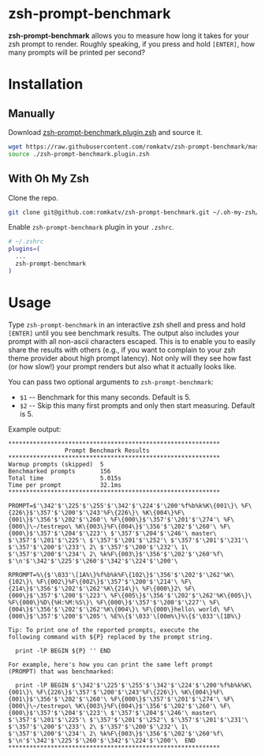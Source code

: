 # zsh-prompt-benchmark
**zsh-prompt-benchmark** allows you to measure how long it takes for your zsh
prompt to render. Roughly speaking, if you press and hold `[ENTER]`, how many
prompts will be printed per second?

# Installation

## Manually

Download
[zsh-prompt-benchmark.plugin.zsh](https://github.com/romkatv/zsh-prompt-benchmark/blob/master/zsh-prompt-benchmark.plugin.zsh)
and source it.

```zsh
wget https://raw.githubusercontent.com/romkatv/zsh-prompt-benchmark/master/zsh-prompt-benchmark.plugin.zsh
source ./zsh-prompt-benchmark.plugin.zsh
```

## With Oh My Zsh

Clone the repo.

```zsh
git clone git@github.com:romkatv/zsh-prompt-benchmark.git ~/.oh-my-zsh/custom/plugins/zsh-prompt-benchmark
```

Enable `zsh-prompt-benchmark` plugin in your `.zshrc`.

```zsh
# ~/.zshrc
plugins=(
  ...
  zsh-prompt-benchmark
)
```

# Usage

Type `zsh-prompt-benchmark` in an interactive zsh shell and press and hold
`[ENTER]` until you see benchmark results. The output also includes your prompt with
all non-ascii characters escaped. This is to enable you to easily share the results
with others (e.g., if you want to complain to your zsh theme provider about
high prompt latency). Not only will they see how fast (or how slow!) your prompt
renders but also what it actually looks like.

You can pass two optional arguments to `zsh-prompt-benchmark`:

  * `$1` -- Benchmark for this many seconds. Default is 5.
  * `$2` -- Skip this many first prompts and only then start measuring. Default is 5.

Example output:

```
************************************************************
                Prompt Benchmark Results                    
************************************************************
Warmup prompts (skipped)  5
Benchmarked prompts       156
Total time                5.015s
Time per prompt           32.1ms
************************************************************

PROMPT=$'\342'$'\225'$'\255'$'\342'$'\224'$'\200'%f%b%k%K\{001\}\ %F\{226\}$'\357'$'\200'$'\243'%F\{226\}\ %K\{004\}%F\{001\}$'\356'$'\202'$'\260'\ %F\{000\}$'\357'$'\201'$'\274'\ %F\{000\}\~/testrepo\ %K\{003\}%F\{004\}$'\356'$'\202'$'\260'\ %F\{000\}$'\357'$'\204'$'\223'\ $'\357'$'\204'$'\246'\ master\ $'\357'$'\201'$'\225'\ $'\357'$'\201'$'\252'\ $'\357'$'\201'$'\231'\ $'\357'$'\200'$'\233'\ 2\ $'\357'$'\200'$'\232'\ 1\ $'\357'$'\200'$'\234'\ 2\ %k%F\{003\}$'\356'$'\202'$'\260'%f\ $'\n'$'\342'$'\225'$'\260'$'\342'$'\224'$'\200'\ 

RPROMPT=%\{$'\033'\[1A%\}%f%b%k%F\{102\}$'\356'$'\202'$'\262'%K\{102\}\ %F\{002\}%F\{002\}$'\357'$'\200'$'\214'\ %F\{214\}$'\356'$'\202'$'\262'%K\{214\}\ %F\{000\}2\ %F\{000\}$'\357'$'\200'$'\223'\ %F\{005\}$'\356'$'\202'$'\262'%K\{005\}\ %F\{000\}%D\{%H:%M:%S\}\ %F\{000\}$'\357'$'\200'$'\227'\ %F\{004\}$'\356'$'\202'$'\262'%K\{004\}\ %F\{000\}hello\ world\ %F\{000\}$'\357'$'\200'$'\205'\ %E%\{$'\033'\[00m%\}%\{$'\033'\[1B%\}

Tip: To print one of the reported prompts, execute the
following command with ${P} replaced by the prompt string.

  print -lP BEGIN ${P} '' END

For example, here's how you can print the same left prompt
(PROMPT) that was benchmarked:

  print -lP BEGIN $'\342'$'\225'$'\255'$'\342'$'\224'$'\200'%f%b%k%K\{001\}\ %F\{226\}$'\357'$'\200'$'\243'%F\{226\}\ %K\{004\}%F\{001\}$'\356'$'\202'$'\260'\ %F\{000\}$'\357'$'\201'$'\274'\ %F\{000\}\~/testrepo\ %K\{003\}%F\{004\}$'\356'$'\202'$'\260'\ %F\{000\}$'\357'$'\204'$'\223'\ $'\357'$'\204'$'\246'\ master\ $'\357'$'\201'$'\225'\ $'\357'$'\201'$'\252'\ $'\357'$'\201'$'\231'\ $'\357'$'\200'$'\233'\ 2\ $'\357'$'\200'$'\232'\ 1\ $'\357'$'\200'$'\234'\ 2\ %k%F\{003\}$'\356'$'\202'$'\260'%f\ $'\n'$'\342'$'\225'$'\260'$'\342'$'\224'$'\200'\  END
************************************************************
```
